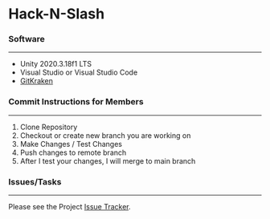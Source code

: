 # Hack-N-Slash

### Software
---
* Unity 2020.3.18f1 LTS 
* Visual Studio or Visual Studio Code
* [GitKraken](https://www.gitkraken.com)

### Commit Instructions for Members
---
1. Clone Repository
2. Checkout or create new branch you are working on
3. Make Changes / Test Changes
4. Push changes to remote branch
5. After I test your changes, I will merge to main branch

### Issues/Tasks
---
Please see the Project [Issue Tracker](https://github.com/WheeledParasite/Hack-N-Slash/issues).